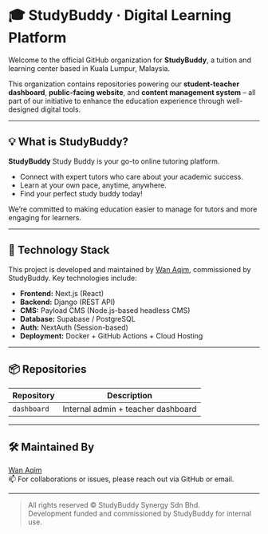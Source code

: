 # 🎓 StudyBuddy · Digital Learning Platform

Welcome to the official GitHub organization for **StudyBuddy**, a tuition and learning center based in Kuala Lumpur, Malaysia.

This organization contains repositories powering our **student-teacher dashboard**, **public-facing website**, and **content management system** – all part of our initiative to enhance the education experience through well-designed digital tools.

---

## 💡 What is StudyBuddy?

**StudyBuddy** Study Buddy is your go-to online tutoring platform. 
- Connect with expert tutors who care about your academic success. 
- Learn at your own pace, anytime, anywhere. 
- Find your perfect study buddy today!

We’re committed to making education easier to manage for tutors and more engaging for learners.

---

## 🚀 Technology Stack

This project is developed and maintained by [Wan Aqim](https://github.com/PyConqueror), commissioned by StudyBuddy. Key technologies include:

- **Frontend:** Next.js (React)  
- **Backend:** Django (REST API)  
- **CMS:** Payload CMS (Node.js-based headless CMS)  
- **Database:** Supabase / PostgreSQL  
- **Auth:** NextAuth (Session-based)  
- **Deployment:** Docker + GitHub Actions + Cloud Hosting

---

## 📦 Repositories

| Repository       | Description                                       |
|------------------|---------------------------------------------------|
| `dashboard`      | Internal admin + teacher dashboard                |

---

## 🛠️ Maintained By

[Wan Aqim](https://github.com/PyConqueror)  
📫 For collaborations or issues, please reach out via GitHub or email.

---

> All rights reserved © StudyBuddy Synergy Sdn Bhd.  
> Development funded and commissioned by StudyBuddy for internal use.


